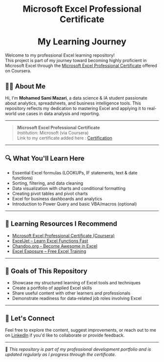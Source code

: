 <h1 align="center">Microsoft Excel Professional Certificate</h1>            
<h1 align="center">My Learning Journey</h1>

Welcome to my professional Excel learning repository!               
This project is part of my journey toward becoming highly proficient in Microsoft Excel through the [Microsoft Excel Professional Certificate](https://www.coursera.org/professional-certificates/microsoft-excel-skills) offered on Coursera.                   


## 🧑‍💻 About Me        

Hi, I'm **Mohamed Sami Mazari**, a data science & IA student passionate about analytics, spreadsheets, and business intelligence tools. This repository reflects my dedication to mastering Excel and applying it to real-world use cases in data analysis and reporting.

---

> **Microsoft Excel Professional Certificate**  
> *Institution:* Microsoft (via Coursera)   
> Link to my certificate added here : [Certification](https://www.coursera.org/account/accomplishments/professional-cert/C86FIMMXR0H1)

---

## 🔍 What You'll Learn Here

- Essential Excel formulas (LOOKUPs, IF statements, text & date functions)
- Sorting, filtering, and data cleaning
- Data visualization with charts and conditional formatting
- Creating pivot tables and pivot charts
- Excel for business dashboards and analytics
- Introduction to Power Query and basic VBA/macros (optional)

---

## 🔗 Learning Resources I Recommend

- [Microsoft Excel Professional Certificate (Coursera)](https://www.coursera.org/professional-certificates/microsoft-excel-skills)
- [ExcelJet – Learn Excel Functions Fast](https://exceljet.net/)
- [Chandoo.org – Become Awesome in Excel](https://chandoo.org/)
- [Excel Exposure – Free Excel Training](https://excelexposure.com/)

---

## 🧠 Goals of This Repository

- Showcase my structured learning of Excel tools and techniques  
- Create a portfolio of applied Excel skills  
- Share useful content with other learners and professionals  
- Demonstrate readiness for data-related job roles involving Excel  

---

## 🤝 Let's Connect

Feel free to explore the content, suggest improvements, or reach out to me on [LinkedIn](https://www.linkedin.com/in/mohamed-sami-mazari/) if you'd like to collaborate or provide feedback.

---

📌 *This repository is part of my professional development portfolio and is updated regularly as I progress through the certificate.*

         
